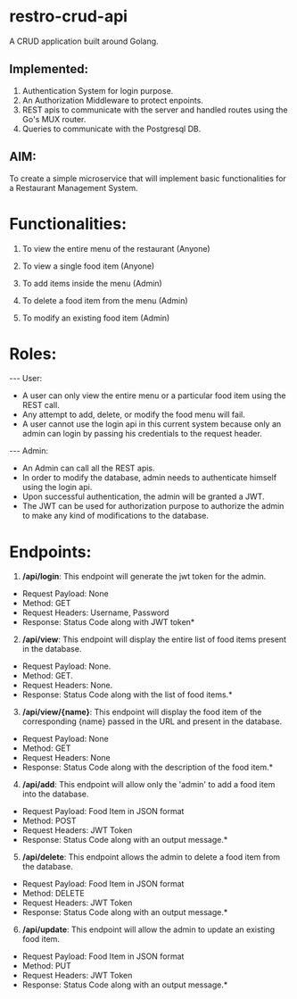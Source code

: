 # restro-crud-api
A CRUD application built around Golang.
## Implemented:
1. Authentication System for login purpose.
2. An Authorization Middleware to protect enpoints.
3. REST apis to communicate with the server and handled routes using the Go's MUX router.
4. Queries to communicate with the Postgresql DB.


## AIM:  

To create a simple microservice that will implement basic functionalities for a Restaurant Management System. 

# Functionalities: 

1. To view the entire menu of the restaurant (Anyone) 

2. To view a single food item (Anyone) 

3. To add items inside the menu (Admin) 

4. To delete a food item from the menu (Admin) 

5. To modify an existing food item (Admin) 

# Roles: 

--- User: 

- A user can only view the entire menu or a particular food item using the REST call.
- Any attempt to add, delete, or modify the food menu will fail. 
- A user cannot use the login api in this current system because only an admin can login by passing his credentials to the request header. 

--- Admin:

- An Admin can call all the REST apis. 
- In order to modify the database, admin needs to authenticate himself using the login api. 
- Upon successful authentication, the admin will be granted a JWT. 
- The JWT can be used for authorization purpose to authorize the admin to make any kind of modifications to the database.

# Endpoints: 

1. **/api/login**: This endpoint will generate the jwt token for the admin. 

- Request Payload: None
- Method: GET 
- Request Headers: Username, Password 
- Response: Status Code along with JWT token*

 

2. **/api/view**: This endpoint will display the entire list of food items present in the database. 

- Request Payload: None.
- Method: GET.
- Request Headers: None.
- Response: Status Code along with the list of food items.*

 

3. **/api/view/{name}**: This endpoint will display the food item of the corresponding {name} passed in the URL and present in the database. 

- Request Payload: None 
- Method: GET 
- Request Headers: None 
- Response: Status Code along with the description of the food item.*

 

4. **/api/add**: This endpoint will allow only the 'admin' to add a food item into the database. 

- Request Payload: Food Item in JSON format 
- Method: POST 
- Request Headers: JWT Token 
- Response: Status Code along with an output message.*

 

5. **/api/delete**: This endpoint allows the admin to delete a food item from the database. 

- Request Payload: Food Item in JSON format 
- Method: DELETE 
- Request Headers: JWT Token 
- Response: Status Code along with an output message.* 

 
6. **/api/update**: This endpoint will allow the admin to update an existing food item. 
- Request Payload: Food Item in JSON format 
- Method: PUT 
- Request Headers: JWT Token 
- Response: Status Code along with an output message.*
